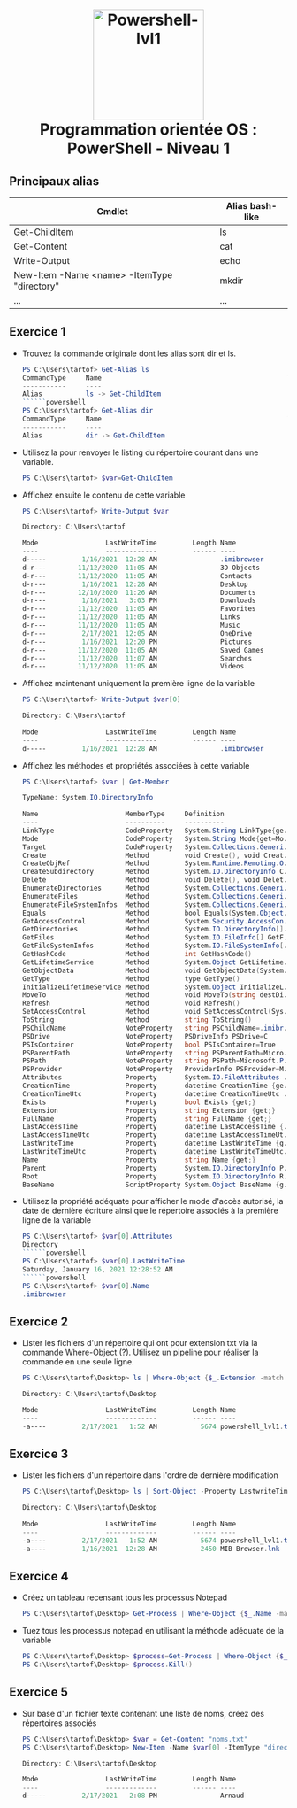 <h1 align="center">
  <img src="https://upload.wikimedia.org/wikipedia/commons/a/af/PowerShell_Core_6.0_icon.png" alt="Powershell-lvl1" width="200"></a>
  <br>
  Programmation orientée OS : PowerShell - Niveau 1
  <br>
</h1>

## Principaux alias

| Cmdlet | Alias bash-like |
| --- | --- |
| Get-ChildItem | ls  |
| Get-Content | cat |
| Write-Output | echo |
| New-Item -Name &lt;name&gt; -ItemType "directory" | mkdir |
| ... | ... |

## Exercice 1

- Trouvez la commande originale dont les alias sont dir et ls.
    
    ```powershell
    PS C:\Users\tartof> Get-Alias ls
    CommandType     Name                                	           Version
    -----------     ----                                               --
    Alias           ls -> Get-ChildItem
    ``````powershell
    PS C:\Users\tartof> Get-Alias dir
    CommandType     Name                                               Version
    -----------     ----                                               --
    Alias           dir -> Get-ChildItem
    ```
- Utilisez la pour renvoyer le listing du répertoire courant dans une variable.
    
    ```powershell
    PS C:\Users\tartof> $var=Get-ChildItem
    ```
- Affichez ensuite le contenu de cette variable
    
    ```powershell
    PS C:\Users\tartof> Write-Output $var
    
    Directory: C:\Users\tartof
    
    Mode                 LastWriteTime         Length Name
    ----                 -------------         ------ ----
    d-----         1/16/2021  12:28 AM                .imibrowser
    d-r---        11/12/2020  11:05 AM                3D Objects
    d-r---        11/12/2020  11:05 AM                Contacts
    d-r---         1/16/2021  12:28 AM                Desktop
    d-r---        12/10/2020  11:26 AM                Documents
    d-r---         1/16/2021   3:03 PM                Downloads
    d-r---        11/12/2020  11:05 AM                Favorites
    d-r---        11/12/2020  11:05 AM                Links
    d-r---        11/12/2020  11:05 AM                Music
    d-r---         2/17/2021  12:05 AM                OneDrive
    d-r---         1/16/2021  12:20 PM                Pictures
    d-r---        11/12/2020  11:05 AM                Saved Games
    d-r---        11/12/2020  11:07 AM                Searches
    d-r---        11/12/2020  11:05 AM                Videos
    ```
- Affichez maintenant uniquement la première ligne de la variable
    
    ```powershell
    PS C:\Users\tartof> Write-Output $var[0]
    
    Directory: C:\Users\tartof
     
    Mode                 LastWriteTime         Length Name
    ----                 -------------         ------ ----
    d-----         1/16/2021  12:28 AM                .imibrowser
    ```
- Affichez les méthodes et propriétés associées à cette variable
    
    ```powershell
    PS C:\Users\tartof> $var | Get-Member
    
    TypeName: System.IO.DirectoryInfo
     
    Name                      MemberType     Definition
    ----                      ----------     ----------
    LinkType                  CodeProperty   System.String LinkType{ge...
    Mode                      CodeProperty   System.String Mode{get=Mo...
    Target                    CodeProperty   System.Collections.Generi...
    Create                    Method         void Create(), void Creat...
    CreateObjRef              Method         System.Runtime.Remoting.O...
    CreateSubdirectory        Method         System.IO.DirectoryInfo C...
    Delete                    Method         void Delete(), void Delet...
    EnumerateDirectories      Method         System.Collections.Generi...
    EnumerateFiles            Method         System.Collections.Generi...
    EnumerateFileSystemInfos  Method         System.Collections.Generi...
    Equals                    Method         bool Equals(System.Object...
    GetAccessControl          Method         System.Security.AccessCon...
    GetDirectories            Method         System.IO.DirectoryInfo[]...
    GetFiles                  Method         System.IO.FileInfo[] GetF...
    GetFileSystemInfos        Method         System.IO.FileSystemInfo[...
    GetHashCode               Method         int GetHashCode()
    GetLifetimeService        Method         System.Object GetLifetime...
    GetObjectData             Method         void GetObjectData(System...
    GetType                   Method         type GetType()
    InitializeLifetimeService Method         System.Object InitializeL...
    MoveTo                    Method         void MoveTo(string destDi...
    Refresh                   Method         void Refresh()
    SetAccessControl          Method         void SetAccessControl(Sys...
    ToString                  Method         string ToString()
    PSChildName               NoteProperty   string PSChildName=.imibr...
    PSDrive                   NoteProperty   PSDriveInfo PSDrive=C
    PSIsContainer             NoteProperty   bool PSIsContainer=True
    PSParentPath              NoteProperty   string PSParentPath=Micro...
    PSPath                    NoteProperty   string PSPath=Microsoft.P...
    PSProvider                NoteProperty   ProviderInfo PSProvider=M...
    Attributes                Property       System.IO.FileAttributes ...
    CreationTime              Property       datetime CreationTime {ge...
    CreationTimeUtc           Property       datetime CreationTimeUtc ...
    Exists                    Property       bool Exists {get;}
    Extension                 Property       string Extension {get;}
    FullName                  Property       string FullName {get;}
    LastAccessTime            Property       datetime LastAccessTime {...
    LastAccessTimeUtc         Property       datetime LastAccessTimeUt...
    LastWriteTime             Property       datetime LastWriteTime {g...
    LastWriteTimeUtc          Property       datetime LastWriteTimeUtc...
    Name                      Property       string Name {get;}
    Parent                    Property       System.IO.DirectoryInfo P...
    Root                      Property       System.IO.DirectoryInfo R...
    BaseName                  ScriptProperty System.Object BaseName {g...
    ```
- Utilisez la propriété adéquate pour afficher le mode d'accès autorisé, la date de dernière écriture ainsi que le répertoire associés à la première ligne de la variable
    
    ```powershell
    PS C:\Users\tartof> $var[0].Attributes
    Directory
    ``````powershell
    PS C:\Users\tartof> $var[0].LastWriteTime
    Saturday, January 16, 2021 12:28:52 AM
    ``````powershell
    PS C:\Users\tartof> $var[0].Name
    .imibrowser
    ```

## Exercice 2

- Lister les fichiers d'un répertoire qui ont pour extension txt via la commande Where-Object (?). Utilisez un pipeline pour réaliser la commande en une seule ligne.
    
    ```powershell
    PS C:\Users\tartof\Desktop> ls | Where-Object {$_.Extension -match "txt"}
    
    Directory: C:\Users\tartof\Desktop
    
    Mode                 LastWriteTime         Length Name
    ----                 -------------         ------ ----
    -a----         2/17/2021   1:52 AM           5674 powershell_lvl1.txt
    ```

## Exercice 3

- Lister les fichiers d'un répertoire dans l'ordre de dernière modification
    
    ```powershell
    PS C:\Users\tartof\Desktop> ls | Sort-Object -Property LastwriteTime -Descending
    
    Directory: C:\Users\tartof\Desktop
     
    Mode                 LastWriteTime         Length Name
    ----                 -------------         ------ ----
    -a----         2/17/2021   1:52 AM           5674 powershell_lvl1.txt
    -a----         1/16/2021  12:28 AM           2450 MIB Browser.lnk 
    ```

## Exercice 4

- Créez un tableau recensant tous les processus Notepad
    
    ```powershell
    PS C:\Users\tartof\Desktop> Get-Process | Where-Object {$_.Name -match "notepad"}
    ```
- Tuez tous les processus notepad en utilisant la méthode adéquate de la variable
    
    ```powershell
    PS C:\Users\tartof\Desktop> $process=Get-Process | Where-Object {$_.Name -match "notepad"}
    PS C:\Users\tartof\Desktop> $process.Kill()
    
    ```

## Exercice 5

- Sur base d'un fichier texte contenant une liste de noms, créez des répertoires associés
    
    ```powershell
    PS C:\Users\tartof\Desktop> $var = Get-Content "noms.txt"
    PS C:\Users\tartof\Desktop> New-Item -Name $var[0] -ItemType "directory"
    
    Directory: C:\Users\tartof\Desktop
    
    Mode                 LastWriteTime         Length Name
    ----                 -------------         ------ ----
    d-----         2/17/2021   2:08 PM                Arnaud
    ```
